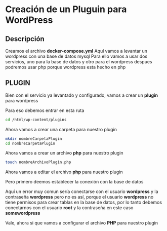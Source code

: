 # Creación de un Pluguin para WordPress

## Descripción
Creamos el archivo **docker-compose.yml**
Aquí vamos a levantar un wordpress con una base de datos mysql
Para ello vamos a usar dos servicios, uno para la base de datos y otro para el wordpress
despues podremos usar php porque wordpress esta hecho en php

## PLUGIN
Bien con el servicio ya levantado y configurado, vamos a crear un **plugin** para wordpress

Para eso debemos entrar en esta ruta
```bash
cd /html/wp-content/plugins
```
Ahora vamos a crear una carpeta para nuestro plugin
```bash
mkdir nombreCarpetaPlugin
cd nombreCarpetaPlugin
```
Ahora vamos a crear un archivo **php** para nuestro plugin
```bash
touch nombreArchivoPlugin.php
```
Ahora vamos a editar el archivo **php** para nuestro plugin

Pero primero deemos establecer la conexión con la base de datos

Aquí un error muy comun sería conectarse con el usuario **wordpress** y la contraseña **wordpress** pero no es así, porque el usuario **wordpress** no tiene permisos para crear tablas en la base de datos, por lo tanto debemos conectarnos con el usuario **root** y la contraseña en este caso **somewordpress**

Vale, ahora si que vamos a configurar el archivo **PHP** para nuestro plugin


